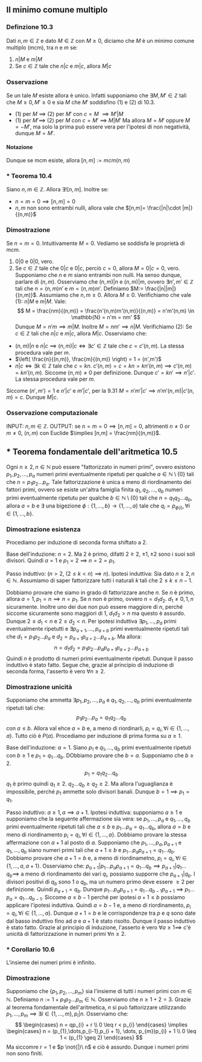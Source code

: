 ## Il minimo comune multiplo
### Definzione 10.3
Dati $n, m \in \mathbb{Z}$ e dato $M\in \mathbb{Z}$ con $M \geq 0$, diciamo che $M$ è un minimo comune multiplo (mcm), tra $n$ e $m$ se:
1. $n|M$ e $m|M$
2. Se $c \in \mathbb{Z}$ tale che $n|c$ e $m|c$, allora $M|c$
### Osservazione
Se un tale $M$ esiste allora è unico. Infatti supponiamo che $\exists M, M' \in \mathbb{Z}$ tali che $M\geq 0, M' \geq 0$ e sia $M$ che $M'$ soddisfino (1) e (2) di 10.3.
- (1) per $M$ $\implies$ (2) per $M'$ con $c = M$ $\implies M'|M$
- (1) per $M'$$\implies$ (2) per $M$ con $c = M'$ $\implies$ $M|M'$
Ma allora $M=M'$ oppure $M=-M'$, ma solo la prima può essere vera per l'ipotesi di non negatività, dunque $M = M'$.

#### Notazione
Dunque se mcm esiste, allora $[n,m]:=mcm(n, m)$

### * Teorema 10.4
Siano $n,m\in \mathbb{Z}$. Allora $\exists![n,m]$. Inoltre se:
- $n = m = 0 \implies[n,m] = 0$
- $n, m$ non sono entrambi nulli, allora vale che $[n,m]= \frac{|n|\cdot |m|}{(n,m)}$

### Dimostrazione
Se $n = m =0$. Intuitivamente $M = 0$. Vediamo se soddisfa le proprietà di mcm.
1. $0|0$ e $0|0$, vero.
2. Se $c \in \mathbb{Z}$ tale che $0|c$ e $0|c$, perciò $c = 0$, allora $M = 0|c= 0$, vero.
Supponiamo che $n$ e $m$ siano entrambi non nulli. Ha senso dunque, parlare di $(n, m)$.
Osserviamo che $(n, m)|n$ e $(n, m)|m$, ovvero $\exists n',m' \in \mathbb{Z}$ tali che $n = (n,m)n'$ e $m = (n,m)m'$.
Definiamo $M:= \frac{|n||m|}{(n,m)}$. Assumiamo che $n,m \geq 0$.
Allora $M \geq 0$.
Verifichiamo che vale (1): $n|M$ e $m|M$.
Vale:
$$
M = \frac{nm}{(n,m)} = \frac{n'(n,m)m'(n,m)}{(n,m)} = n'm'(n,m) \in \mathbb{N} = n'm = nm'
$$
Dunque $M = n'm \implies m|M$. Inoltre $M = nm' \implies n|M$.
Verifichiamo (2): Se $c\in \mathbb{Z}$ tali che $n|c$ e $m|c$, allora $M|c$.
Osserviamo che:
- $(n,m)|n$ e $n|c$ $\implies$ $(n,m)|c \Longleftrightarrow \exists c'\in \mathbb{Z}$  tale che $c = c'(n,m)$. La stessa procedura vale per $m$.
- $\left( \frac{n}{(n,m)}, \frac{m}{(n,m)} \right) = 1 = (n',m')$
- $n|c \Longleftrightarrow \exists k \in \mathbb{Z}$ tale che $c = kn$. $c'(n,m) = c = kn =kn'(n,m) \implies c'(n,m) =kn'(n,m)$. Siccome $(n, m) \neq 0$ per definizione.
Dunque $c' = kn' \implies n'|c'$. La stessa procedura vale per $m$.

Siccome $(n',m')=1$ e $n'|c'$ e $m'|c'$, per la 9.31 $M = n'm'|c' \implies n'm'(n,m)|c'(n,m) = c$. Dunque $M|c$.

### Osservazione computazionale
INPUT: $n, m \in \mathbb{Z}$.
OUTPUT: se $n = m = 0 \implies [n,m] = 0$, altrimenti $n\neq 0$ or $m \neq 0$, $(n,m)$ con Euclide $\implies [n,m] = \frac{nm}{(n,m)}$.

## * Teorema fondamentale dell'aritmetica 10.5
Ogni $n \geq 2, n \in \mathbb{N}$ può essere "fattorizzato in numeri primi", ovvero esistono $p_{1},p_{2},\dots,p_{a}$ numeri primi eventualmente ripetuti per qualche $a \in \mathbb{N} \setminus \{ 0 \}$ tali che $n = p_{1}p_{2} \dots p_{a}$. Tale fattorizzazione è unica a meno di riordinamento dei fattori primi, ovvero se esiste un'altra famiglia finita $q_{1},q_{2},\dots,q_{b}$ numeri primi eventualmente ripetutu per qualche $b \in \mathbb{N} \setminus \{ 0 \}$ tali che $n = q_{1}q_{2}\dots q_{b}$, allora $a = b$ e $\exists$ una bigezione $\phi:\{ 1, \dots ,b \} \rightarrow \{ 1,\dots, a \}$ tale che $q_{i} = p_{\phi(i)}, \forall i \in \{ 1,\dots, b \}$.

### Dimostrazione esistenza
Procediamo per induzione di seconda forma shiftato a $2$.

Base dell'induzione: $n = 2$.
Ma $2$ è primo, difatti $2 \geq 2$, $\pm 1, \pm 2$ sono i suoi soli divisori. Quindi $a = 1$ e $p_{1}=2$ $\implies$ $n = 2 = p_{1}$.

Passo induttivo: ($n > 2$, $(2 \leq k < n) \implies n)$.
Ipotesi induttiva: Sia dato $n \geq 2, n\in \mathbb{N}$. Assumiamo di saper fattorizzare tutti i naturali $k$ tali che $2 \leq k\leq n-1$.

Dobbiamo provare che siamo in grado di fattorizzare anche $n$.
Se $n$ è primo, allora $a = 1, p_{1}=n \implies n = p_{1}$.
Se $n$ non è primo, ovvero $n = d_{1}d_{2}$. $d_{1}\neq 0,1,n$ sicuramente. Inoltre uno dei due non può essere maggiore di $n$, perché siccome sicuramente sono maggiori di $1$, $d_{1}d_{2}>n$ ma questo è assurdo. Dunque $2 \leq d_{1} < n$ e $2 \leq d_{2} < n$.
Per ipotesi induttiva $\exists p_{1},\dots,p_{a}$ primi eventualmente ripetutti e $\exists p_{a+1},\dots,p_{a+b}$ primi eventualmente ripetuti tali che $d_{1} = p_{1}p_{2} \dots p_{a}$ e $d_{2} = p_{a+1}p_{a+2} \dots p_{a+b}$. Ma allora:
$$
n = d_{1}d_{2} = p_{1}p_{2}\dots p_{a}p_{a+1}p_{a+2}\dots p_{a+b}
$$
Quindi $n$ è prodotto di numeri primi eventualmente ripetuti.
Dunque il passo induttivo è stato fatto. Segue che, grazie al principio di induzione di seconda forma, l'asserto è vero $\forall n \geq 2$.

### Dimostrazione unicità
Supponiamo che ammetta $\exists p_{1},p_{2},\dots,p_{a}$ e $q_{1},q_{2},\dots,q_{b}$ primi eventualmente ripetuti tali che:
$$
p_{1}p_{2}\dots p_{a} = q_{1}q_{2}\dots q_{b}
$$
con $a \leq b$. Allora val ehce $a=b$ e, a meno di riordinarli, $p_{i}=q_{i}, \forall i \in \{ 1, \dots, a \}$.
Tutto ciò è $P(a)$.
Procediamo per induzione di prima forma su $a\geq 1$.

Base dell'induzione: $a = 1$.
Siano $p_{1}$ e $q_{1},\dots,q_{b}$ primi eventualmente ripetuti con $b\geq 1$ e $p_{1} = q_{1} \dots q_{b}$. DObbiamo provare che $b = a$. Supponiamo che $b \geq 2$.
$$
p_{1} = q_{1}q_{2}\dots q_{b}
$$
$q_{1}$ è primo quindi $q_{1} \geq 2$. $q_{2}\dots q_{b} \geq q_{2} \geq 2$. Ma allora l'uguaglianza è impossibile, perché $p_{1}$ ammette solo divisori banali. Dunque $b=1 \implies p_{1}=q_{1}$.

Passo induttivo: $a \geq 1, a \implies a+1$.
Ipotesi induttiva: supponiamo $a\geq 1$ e supponiamo che la seguente affermazione sia vera: se $p_{1},\dots,p_{a}$ e $q_{1},\dots,q_{b}$ primi eventualmente ripetuti tali che $a \leq b$ e $p_{1}\dots p_{a} = q_{1}\dots q_{b}$, allora $a = b$ e meno di riordinamento $p_{i} = q_{i}, \forall i \in \{ 1, \dots, a \}$.
Dobbiamo provare la stessa affermazione con $a + 1$ al posto di $a$.
Supponiamo che $p_{1},\dots,p_{a},p_{a+1}$ e $q_{1},\dots,q_{b}$ siano numeri primi tali che $a+1 \leq b$ e $p_{1}\dots p_{a}p_{a+1}=q_{1}\dots q_{b}$. Dobbiamo provare che $a+1 = b$ e, a meno di riordinametno, $p_{i}=q_{i}, \forall i \in \{ 1, \dots, a, a+1 \}$.
Osserviamo che:
$p_{a+1}|p_{1}\dots p_{a}p_{a+1}=q_{1}\dots q_{b} \implies p_{a+1}|q_{1}\dots q_{b}\implies$ a meno di riordinamento dei vari $q_{i}$, possiamo supporre che $p_{a+1}|q_{b}$. I divisori positivi di $q_{b}$ sono $1$ o $q_{b}$, ma un numero primo deve essere $\geq 2$ per definizione. Quindi $p_{a+1}=q_{b}$.
Dunque $p_{1}\dots p_{a}p_{a+1} = q_{1}\dots q_{b-1}p_{a+1}$ $\implies$ $p_{1}\dots p_{a} = q_{1}\dots q_{b-1}$. Siccome $a \leq b-1$ perché per ipotesi $a+1 \leq b$ possiamo applicare l'ipotesi induttiva.
Quindi $a = b-1$ e, a meno di riordinamento, $p_{i}=q_{i}, \forall i \in \{ 1, \dots, a \}$. Dunque $a+1 = b$ e le corrispondenze tra $p$ e $q$ sono date dal basso induttivo fino ad $a$ e $a+1$ è stato risolto.
Dunque il passo induttivo è stato fatto. Grazie al principio di induzione, l'asserto è vero $\forall a\geq 1 \implies$ c'è unicità di fattorizzazione in numeri primi $\forall n\geq 2$.

### * Corollario 10.6
L'insieme dei numeri primi è infinito.

### Dimostrazione
Supponiamo che $\{ p_{1}, p_{2}, \dots,p_{m} \}$ sia l'insieme di tutti i numeri primi con $m \in \mathbb{N}$.
Definiamo $n:=1+p_{1}p_{2}\dots p_{m} \in \mathbb{N}$. Osserviamo che $n \geq 1+2=3$. Grazie al teorema fondamentale dell'aritmetica, $n$ si può fattorizzare utilizzando $p_{1},\dots,p_{m} \implies \exists i \in \{ 1, \dots, m \}, p_{i}|n$.
Osserviamo che:
$$
\begin{cases}
n = qp_{i} + r \\
0 \leq r < p_{i}
\end{cases} \implies
\begin{cases}
n = (p_{1},\dots,p_{i-1},p_{i + 1}, \dots, p_{m})p_{i} + 1 \\
0 \leq 1 < (p_{1} \geq 2)
\end{cases}
$$
Ma siccomre $r = 1$ e $p \not{|}\ n$ e ciò è assurdo. Dunque i numeri primi non sono finiti.
